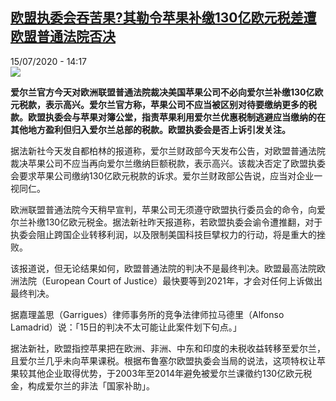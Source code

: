 <!--1594817719000-->
[欧盟执委会吞苦果?其勒令苹果补缴130亿欧元税差遭欧盟普通法院否决](http://www.rfi.fr//cn/%E6%94%BF%E6%B2%BB/20200715-%E6%AC%A7%E7%9B%9F%E6%89%A7%E5%A7%94%E4%BC%9A%E5%90%9E%E8%8B%A6%E6%9E%9C-%E5%85%B6%E5%8B%92%E4%BB%A4%E8%8B%B9%E6%9E%9C%E8%A1%A5%E7%BC%B4130%E4%BA%BF%E6%AC%A7%E5%85%83%E7%A8%8E%E5%B7%AE%E9%81%AD%E6%AC%A7%E7%9B%9F%E6%99%AE%E9%80%9A%E6%B3%95%E9%99%A2%E5%90%A6%E5%86%B3)
------

<div>15/07/2020 - 14:17</div><img src="https://s.rfi.fr/media/display/d3d7577c-c669-11ea-a08c-005056a964fe/w:310/p:16x9/3874a6f2d85b486746a9d33bb35d7840fe5a06f3.jpg"><p><strong>爱尔兰官方今天对欧洲联盟普通法院裁决美国苹果公司不必向爱尔兰补缴130亿欧元税款，表示高兴。爱尔兰官方称，苹果公司不应当被区别对待要缴纳更多的税款。欧盟执委会与苹果对簿公堂，指责苹果利用爱尔兰优惠税制逃避应当缴纳的在其他地方盈利但归入爱尔兰总部的税款。欧盟执委会是否上诉引发关注。</strong></p><div class="t-content__body u-clearfix"><div class="m-interstitial"></div><p>据法新社今天发自都柏林的报道称，爱尔兰财政部今天发布公告，对欧盟普通法院裁决苹果公司不应当再向爱尔兰缴纳巨额税款，表示高兴。该裁决否定了欧盟执委会要求苹果公司缴纳130亿欧元税款的诉求。爱尔兰财政部公告说，应当对企业一视同仁。</p><p>欧洲联盟普通法院今天稍早宣判，苹果公司无须遵守欧盟执行委员会的命令，向爱尔兰补缴130亿欧元税金。据法新社昨天报道称，若欧盟执委会谕令遭推翻，对于执委会阻止跨国企业转移利润，以及限制美国科技巨擘权力的行动，将是重大的挫败。</p><p>该报道说，但无论结果如何，欧盟普通法院的判决不是最终判决。欧盟最高法院欧洲法院（European Court of Justice）最快要等到2021年，才会对任何上诉做出最终判决。</p><p>据嘉理盖思（Garrigues）律师事务所的竞争法律师拉马德里（Alfonso Lamadrid）说：「15日的判决不太可能让此案件划下句点。」</p><p>据法新社，欧盟指控苹果把在欧洲、非洲、中东和印度的未税收益转移至爱尔兰，且爱尔兰几乎未向苹果课税。根据布鲁塞尔欧盟执委会当局的说法，这项特权让苹果较其他企业取得优势，于2003年至2014年避免被爱尔兰课徵约130亿欧元税金，构成爱尔兰的非法「国家补助」。</p><div class="o-self-promo o-self-promo--nl o-self-promo--hidden" data-selfpromo-newsletter></div><div class="o-self-promo o-self-promo--app o-self-promo--hidden" data-selfpromo-app></div></div>
